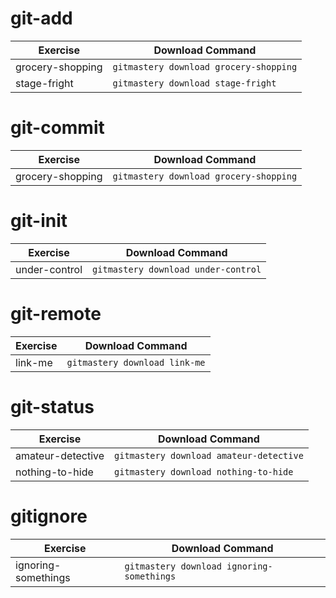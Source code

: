 # git-add

| Exercise | Download Command |
|----------|------------------|
| grocery-shopping | `gitmastery download grocery-shopping` |
| stage-fright | `gitmastery download stage-fright` |

# git-commit

| Exercise | Download Command |
|----------|------------------|
| grocery-shopping | `gitmastery download grocery-shopping` |

# git-init

| Exercise | Download Command |
|----------|------------------|
| under-control | `gitmastery download under-control` |

# git-remote

| Exercise | Download Command |
|----------|------------------|
| link-me | `gitmastery download link-me` |

# git-status

| Exercise | Download Command |
|----------|------------------|
| amateur-detective | `gitmastery download amateur-detective` |
| nothing-to-hide | `gitmastery download nothing-to-hide` |

# gitignore

| Exercise | Download Command |
|----------|------------------|
| ignoring-somethings | `gitmastery download ignoring-somethings` |
